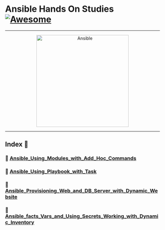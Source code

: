 Ansible Hands On Studies  [![Awesome](https://cdn.rawgit.com/sindresorhus/awesome/d7305f38d29fed78fa85652e3a63e154dd8e8829/media/badge.svg)](https://github.com/sindresorhus/awesome)
===============
<hr>

<p align="center">
    <img alt="Ansible" src="https://cdn.worldvectorlogo.com/logos/ansible.svg" height="300" width="300">
</p>
<hr>

## Index 📜

### 🔖 [Ansible_Using_Modules_with_Add_Hoc_Commands](https://github.com/medipnegiz/ansible_hands_on/tree/main/Ansible_Using_Modules_with_Add_Hoc_Commands)

### 🔖 [Ansible_Using_Playbook_with_Task](https://github.com/medipnegiz/ansible_hands_on/tree/main/Ansible_Using_Playbook_with_Task)

### 🔖 [Ansible_Provisioning_Web_and_DB_Server_with_Dynamic_Website](https://github.com/medipnegiz/ansible_hands_on/tree/main/Ansible_Provisioning_Web_and_DB_Server_with_Dynamic_Website)

### 🔖 [Ansible_facts_Vars_and_Using_Secrets_Working_with_Dynamic_Inventory]()
